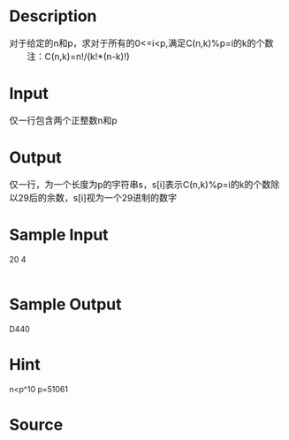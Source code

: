 
# Description

<div class="content"><p><span style="font-size: medium">对于给定的n和p，求对于所有的0&lt;=i&lt;p,满足C(n,k)%p=i的k的个数<br/>
　　注：C(n,k)=n!/(k!*(n-k)!)<br/>
</span></p></div>

# Input

<div class="content"><p><span style="font-size: medium">仅一行包含两个正整数n和p<br/>
</span></p></div>

# Output

<div class="content"><p><span style="font-size: medium">仅一行，为一个长度为p的字符串s，s[i]表示C(n,k)%p=i的k的个数除以29后的余数，s[i]视为一个29进制的数字<br/>
</span></p></div>

# Sample Input

<div class="content"><span class="sampledata">20 4<br/>
<br/>
</span></div>

# Sample Output

<div class="content"><span class="sampledata">D440<br/>
</span></div>

# Hint

<div class="content"><p></p><p>n&lt;p^10 p=51061</p><p></p></div>

# Source

<div class="content"><p><a href="problemset.php?search="></a></p></div>

